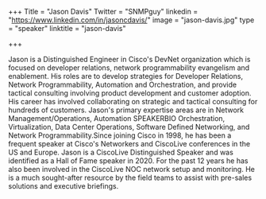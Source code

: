 +++
Title = "Jason Davis"
Twitter = "SNMPguy"
linkedin = "https://www.linkedin.com/in/jasoncdavis/"
image = "jason-davis.jpg"
type = "speaker"
linktitle = "jason-davis"

+++

Jason is a Distinguished Engineer in Cisco's DevNet organization which is focused on developer relations, network programmability evangelism and enablement. His roles are to develop strategies for Developer Relations, Network Programmability, Automation and Orchestration, and provide tactical consulting involving product development and customer adoption. His career has involved collaborating on  strategic and tactical consulting for hundreds of customers. Jason's primary expertise areas are in Network Management/Operations, Automation SPEAKERBIO Orchestration, Virtualization, Data Center Operations, Software Defined Networking, and Network Programmability.Since joining Cisco in 1998, he has been a frequent speaker at Cisco's Networkers and CiscoLive conferences in the US and Europe. Jason is a CiscoLive Distinguished Speaker and was identified as a Hall of Fame speaker in 2020. For the past 12 years he has also been involved in the CiscoLive NOC network setup and monitoring. He is a much sought-after resource by the field teams to assist with pre-sales solutions and executive briefings.
